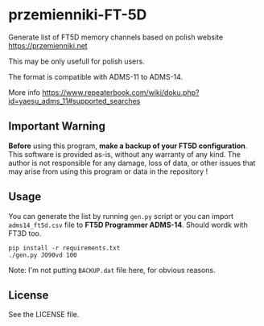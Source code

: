 # przemienniki-FT-5D

Generate list of FT5D memory channels based on polish website https://przemienniki.net

This may be only usefull for polish users.

The format is compatible with ADMS-11 to ADMS-14.

More info https://www.repeaterbook.com/wiki/doku.php?id=yaesu_adms_11#supported_searches


## Important Warning
**Before** using this program, **make a backup of your FT5D configuration**. This software is provided as-is, without any warranty of any kind. The author is not responsible for any damage, loss of data, or other issues that may arise from using this program or data in the repository !

## Usage
You can generate the list by running `gen.py` script or you can import `adms14_ft5d.csv` file to **FT5D Programmer ADMS-14**. Should wordk with FT3D too.


```
pip install -r requirements.txt
./gen.py JO90vd 100
```

Note: I'm not putting `BACKUP.dat` file here, for obvious reasons.

## License

See the LICENSE file.
